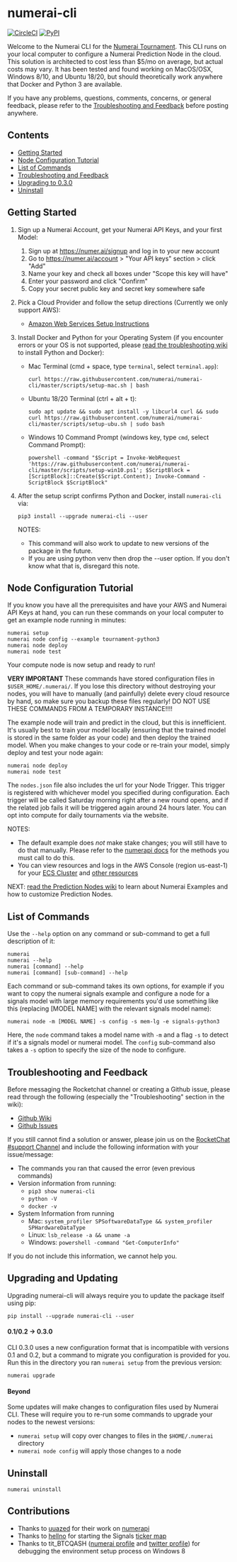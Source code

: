 # numerai-cli

[![CircleCI](https://circleci.com/gh/numerai/numerai-cli.svg?style=svg)](https://circleci.com/gh/numerai/numerai-cli)
[![PyPI](https://img.shields.io/pypi/v/numerai-cli.svg?color=brightgreen)](https://pypi.org/project/numerai-cli/)

Welcome to the Numerai CLI for the [Numerai Tournament](https://docs.numer.ai/tournament/learn).
This CLI runs on your local computer to configure a Numerai Prediction Node in the cloud.
This solution is architected to cost less than $5/mo on average, but actual costs may vary.
It has been tested and found working on MacOS/OSX, Windows 8/10, and Ubuntu 18/20,
but should theoretically work anywhere that Docker and Python 3 are available.

If you have any problems, questions, comments, concerns, or general feedback, please refer to the
[Troubleshooting and Feedback](#troubleshooting-and-feedback) before posting anywhere.


## Contents
- [Getting Started](#getting-started)
- [Node Configuration Tutorial](#node-configuration)
- [List of Commands](#list-of-commands)
- [Troubleshooting and Feedback](#troubleshooting-and-feedback)
- [Upgrading to 0.3.0](#upgrading-to-030)
- [Uninstall](#uninstall)


## Getting Started

1.  Sign up a Numerai Account, get your Numerai API Keys, and your first Model:
    1.  Sign up at https://numer.ai/signup and log in to your new account
    2.  Go to https://numer.ai/account > "Your API keys" section > click "Add"
    3.  Name your key and check all boxes under "Scope this key will have"
    4.  Enter your password and click "Confirm"
    5.  Copy your secret public key and secret key somewhere safe
  

2.  Pick a Cloud Provider and follow the setup directions (Currently we only support AWS):
    - [Amazon Web Services Setup Instructions](https://github.com/numerai/numerai-cli/wiki/Amazon-Web-Services)
    

3.  Install Docker and Python for your Operating System (if you encounter errors or your
    OS is not supported, please [read the troubleshooting wiki](
    https://github.com/numerai/numerai-cli/wiki/Troubleshooting) to install Python and Docker):
    - Mac Terminal (cmd + space, type `terminal`, select `terminal.app`):
        ```
        curl https://raw.githubusercontent.com/numerai/numerai-cli/master/scripts/setup-mac.sh | bash
        ```
      
    - Ubuntu 18/20 Terminal (ctrl + alt + t):
        ```
        sudo apt update && sudo apt install -y libcurl4 curl && sudo curl https://raw.githubusercontent.com/numerai/numerai-cli/master/scripts/setup-ubu.sh | sudo bash
        ```
    
    - Windows 10 Command Prompt (windows key, type `cmd`, select Command Prompt):
        ```
        powershell -command "$Script = Invoke-WebRequest 'https://raw.githubusercontent.com/numerai/numerai-cli/master/scripts/setup-win10.ps1'; $ScriptBlock = [ScriptBlock]::Create($Script.Content); Invoke-Command -ScriptBlock $ScriptBlock"
      ```
4.  After the setup script confirms Python and Docker, install `numerai-cli` via:
    ```
    pip3 install --upgrade numerai-cli --user
    ```
    NOTES:
    - This command will also work to update to new versions of the package in the future.
    - If you are using python venv then drop the --user option. 
      If you don't know what that is, disregard this note.
  

## Node Configuration Tutorial

If you know you have all the prerequisites and have your AWS and Numerai API Keys at hand,
you can run these commands on your local computer to get an example node running in minutes:

```
numerai setup
numerai node config --example tournament-python3
numerai node deploy
numerai node test
```

Your compute node is now setup and ready to run!

**VERY IMPORTANT**
These commands have stored configuration files in `$USER_HOME/.numerai/`.
If you lose this directory without destroying your nodes,
you will have to manually (and painfully) delete every cloud resource by hand,
so make sure you backup these files regularly! 
DO NOT USE THESE COMMANDS FROM A TEMPORARY INSTANCE!!!!


The example node will train and predict in the cloud, but this is innefficient.
It's usually best to train your model locally (ensuring that the trained model is 
stored in the same folder as your code) and then deploy the trained model.
When you make changes to your code or re-train your model, simply deploy and test your node again:

```
numerai node deploy
numerai node test
```

The `nodes.json` file also includes the url for your Node Trigger.
This trigger is registered with whichever model you specified during configuration.
Each trigger will be called Saturday morning right after a new round opens, 
and if the related job fails it will be triggered again around 24 hours later.
You can opt into compute for daily tournaments via the website.

NOTES:
- The default example does _not_ make stake changes; you will still have to do that manually.
  Please refer to the [numerapi docs](https://numerapi.readthedocs.io/en/latest/api/numerapi.html#module-numerapi.numerapi)
  for the methods you must call to do this.
- You can view resources and logs in the AWS Console (region us-east-1) for your
  [ECS Cluster](https://console.aws.amazon.com/ecs/home?region=us-east-1#/clusters/numerai-submission-ecs-cluster/tasks)
  and [other resources](https://console.aws.amazon.com/cloudwatch/home?region=us-east-1#logsV2:log-groups)

NEXT: [read the Prediction Nodes wiki](https://github.com/numerai/numerai-cli/wiki/Prediction-Nodes)
to learn about Numerai Examples and how to customize Prediction Nodes.

## List of Commands
Use the `--help` option on any command or sub-command to get a full description of it:
```
numerai
numerai --help
numerai [command] --help
numerai [command] [sub-command] --help
```
Each command or sub-command takes its own options, for example if you want to copy the 
numerai signals example and configure a node for a signals model with large memory 
requirements you'd use something like this (replacing [MODEL NAME] with the relevant 
signals model name):
```
numerai node -m [MODEL NAME] -s config -s mem-lg -e signals-python3
```
Here, the `node` command takes a model name with `-m` and a flag `-s` to detect if it's 
a signals model or numerai model. The `config` sub-command also takes a `-s` option to
specify the size of the node to configure.


## Troubleshooting and Feedback
Before messaging the Rocketchat channel or creating a Github issue, 
please read through the following (especially the "Troubleshooting" section in the wiki):
- [Github Wiki](https://github.com/numerai/numerai-cli/wiki)
- [Github Issues](https://github.com/numerai/numerai-cli/issues)

If you still cannot find a solution or answer, please join us on the 
[RocketChat #support Channel](https://rocketchat.numer.ai/channel/support) 
and include the following information with your issue/message:

- The commands you ran that caused the error (even previous commands)
- Version information from running:
    - `pip3 show numerai-cli`
    - `python -V`
    - `docker -v`
- System Information from running
    - Mac: `system_profiler SPSoftwareDataType && system_profiler SPHardwareDataType`
    - Linux: `lsb_release -a && uname -a`
    - Windows: `powershell -command "Get-ComputerInfo"`
  
If you do not include this information, we cannot help you.


## Upgrading and Updating
Upgrading numerai-cli will always require you to update the package itself using pip:
```
pip install --upgrade numerai-cli --user
```

#### 0.1/0.2 -> 0.3.0
CLI 0.3.0 uses a new configuration format that is incompatible with versions 0.1 and 0.2,
but a command to migrate you configuration is provided for you. Run this in the directory
you ran `numerai setup` from the previous version:
```
numerai upgrade
```

#### Beyond
Some updates will make changes to configuration files used by Numerai CLI. These will
require you to re-run some commands to upgrade your nodes to the newest versions:
- `numerai setup` will copy over changes to files in the `$HOME/.numerai` directory
- `numerai node config` will apply those changes to a node
      

## Uninstall
```
numerai uninstall
```


## Contributions

- Thanks to [uuazed](https://github.com/uuazed) for their work on [numerapi](https://github.com/uuazed/numerapi)
- Thanks to [hellno](https://github.com/hellno) for starting the Signals [ticker map](https://github.com/hellno/numerai-signals-tickermap)
- Thanks to tit_BTCQASH ([numerai profile](https://numer.ai/tit_btcqash) and [twitter profile](https://twitter.com/tit_BTCQASH)) for debugging the environment setup process on Windows 8

